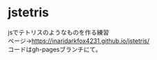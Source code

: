 # jstetris
jsでテトリスのようなものを作る練習  
ページ→https://inaridarkfox4231.github.io/jstetris/  
コードはgh-pagesブランチにて。
